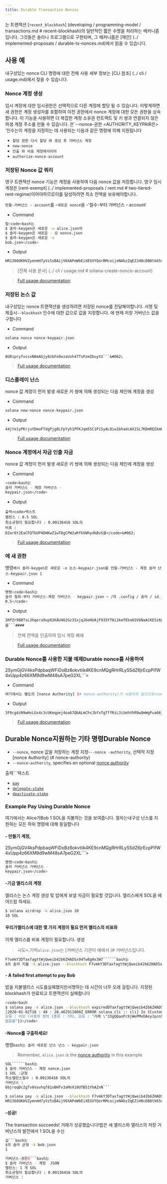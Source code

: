 ```yaml
---
title: Durable Transaction Nonces
---
```


는 트랜잭션 [`recent_blockhash`] (developing / programming-model / transactions.md # recent-blockhash)의 일반적인 짧은 수명을 처리하는 메커니즘입니다. 그것들은 솔라나 프로그램으로 구현되며, 그 메커니즘은 \[제안\] (../ implemented-proposals / durable-tx-nonces.md)에서 읽을 수 있습니다.

## 사용 예

내구성있는 nonce CLI 명령에 대한 전체 사용 세부 정보는 \[CLI 참조\] (../ cli / usage.md)에서 찾을 수 있습니다.

### Nonce 계정 생성

임시 계정에 대한 임시권한은 선택적으로 다른 계정에 할당 될 수 있습니다. 이렇게하면 새 권한은 계정 생성자를 포함하여 이전 권한에서 nonce 계정에 대한 모든 권한을 상속합니다. 이 기능을 사용하면 더 복잡한 계정 소유권 컨트랙트 및 키 쌍과 연결되지 않은 파생 계정 주소를 만들 수 있습니다. 은`--nonce-권한 <AUTHORITY_KEYPAIR은> '인수는이 계정을 지정하는 데 사용되는 다음과 같은 명령에 의해 지원됩니다

- `할당 권한 다시 할당 와 생성 후 거버넌스 계정`
- `new-nonce`
- `인출 와 비표 계정에서이야`
- `authorize-nonce-account`

### 저장된 Nonce 값 쿼리

영구 트랜잭션 nonce 기능은 계정을 사용하여 다음 nonce 값을 저장합니다. 영구 임시 계정은 \[rent-exempt\] (../ implemented-proposals / rent.md # two-tiered-rent-regime)이어야하므로이를 달성하려면 최소 잔액을 보유해야합니다.

`만들-거버넌스 - account`를 -`새로운 nonce`을 -'철수-부터 거버넌스 - account`

- Command

```bash
밥<code>bash는
$ 솔라-keygen은 새로운 -o alice.json의
$ 솔라-keygen은 새로운 - 오 nonce.json
$ 솔라-keygen은 새로운 -o
bob.json</code>
```

- Output

````text
HR1368UKHVZyenmH7yVz5sBAijV6XAPeWbEiXEGVYQorRMcoijeNAbzZqEZiH8cDB8tk65ckqeegFjK8dHwNFgQ```###
````

> \[전체 사용 문서\] (../ cli / usage.md # solana-create-nonce-account)

> [Full usage documentation](../cli/usage.md#solana-create-nonce-account)

### 저장된 논스 값

내구성있는 nonce 트랜잭션을 생성하려면 저장된 nonce를 전달해야합니다. 서명 및 제출시`--blockhash` 인수에 대한 값으로 값을 지정합니다. 에 현재 저장 거버넌스 값을 구합니다

- Command

```bash
solana nonce nonce-keypair.json
```

- Output

````text
8GRipryfxcsxN8mAGjy8zbFo9ezaUsh47TsPzmZbuytU```&#062;
````

> [Full usage documentation](../cli/usage.md#solana-get-nonce)

### 디스플레이 난스

nonce 값 계정이 먼저 발생 새로운 키 쌍에 의해 생성되는 다음 체인에 계정을 생성

- Command

```bash
solana new-nonce nonce-keypair.json
```

- Output

````text
44jYe1yPKrjuYDmoFTdgPjg8LFpYyh1PFKJqm5SC1PiSyAL8iw1bhadcAX1SL7KDmREEkmHpYvreKoNv6fZgfvUK```&#062;
````

> [Full usage documentation](../cli/usage.md#solana-new-nonce)

### Nonce 계정에서 자금 인출 자금

nonce 값 계정이 먼저 발생 새로운 키 쌍에 의해 생성되는 다음 체인에 계정을 생성

- Command

```bash
<code>bash는
솔라 거버넌스 - 계정 거버넌스 -
keypair.json</code>
```

- Output

```text
출력<code>텍스트
밸런스 : 0.5 SOL
최소균형이 필요합니다 : 0.00136416 SOL의
비표 :
DZar6t2EaCFQTbUP4DHKwZ1wT8gCPW2aRfkVWhydkBvS을</code>&#062;
```

> [Full usage documentation](../cli/usage.md#solana-nonce-account)

### 에 새 권한

명령`배시 솔라-keygen은 새로운 -o 논스-keypair.json을 만들-거버넌스 - 계정 솔라 난스-keypair.json 1`

- Command

```bash
명령<code>bash는
솔라 철회-부터 거버넌스-계정 거버넌스 - keypair.json ~ /의 .config / 솔라 / id.json
0.5</code>
```

- Output

````text
3KPZr96BTsL3hqera9up82KAU462Gz31xjqJ6eHUAjF935Yf8i1kmfEbo6SVbNaACKE5z6gySrNjVRvmS8DcPuwV을```####
````

> 전체 잔액을 인출하여 임시 계정 폐쇄

> [Full usage documentation](../cli/usage.md#solana-withdraw-from-nonce-account)

### Durable Nonce를 사용한 지불 예제Durable nonce를 사용하여

2SymGjGV4ksPdpbaqWFiDoBz8okvtiik4KE9cnMQgRHrRLySSdZ6jrEcpPifW4xUpp4z66XM9d9wM48sA7peG2XL```>

- Command

```bash
여기에서는 별도의 [nonce Authority] (# nonce-authority)가 사용되지 않으므로<code>alice.json</code>은 임시 계정대한 완전한 권한을
```

- Output

````text
3F9cg4zN9wHxLGx4c3cUKmqpej4oa67QbALmChsJbfxTgTffRiL3iUehVhR9wQmWgPua66jPuAYeL1K2pYYjbNoT```&#062;
````

> [Full usage documentation](../cli/usage.md#solana-authorize-nonce-account)

## Durable Nonce지원하는 기타 명령Durable Nonce

>

- `--nonce`, nonce 값을 저장하는 계정 지정-`--nonce -authority`, 선택적 지정 \[nonce Authority\] (# nonce-authority)
- `--nonce-authority`, specifies an optional [nonce authority](#nonce-authority)

출력```텍스트

- [`pay`](../cli/usage.md#solana-pay)
- [`delegate-stake`](../cli/usage.md#solana-delegate-stake)
- [`deactivate-stake`](../cli/usage.md#solana-deactivate-stake)

### Example Pay Using Durable Nonce

여기에서는 Alice가Bob 1 SOL을 지불하는 것을 보여줍니다. 절차는내구성 난스를 지원하는 모든 하위 명령에 대해 동일합니다

#### - 만들기 계정,

2SymGjGV4ksPdpbaqWFiDoBz8okvtiik4KE9cnMQgRHrRLySSdZ6jrEcpPifW4xUpp4z66XM9d9wM48sA7peG2XL```>

```bash
명령<code>bash는
솔라 거버넌스 거버넌스 -
keypair.json</code>
```

#### -기금 앨리스의 계정

앨리스는 논스 계정 생성 및 밥에게 보낼 자금이 필요할 것입니다. 앨리스에게 SOL을 에어드랍 하세요.

```bash
$ solana airdrop -k alice.json 10
10 SOL
```

#### 우리가앨리스에 대한 몇 가지 계정이 필요 먼저 앨리스의 비표와

이제 앨리스를 비표 계정이 필요합니다. 생성

> 시도>,기억`alice.json`는 [거버넌스 기관이 예에서 (# 거버넌스입니다.

```````bash
F7vmkY3DTaxfagttWjQweib42b6ZHADSx94Tw8gHx3W7``````bash는
$의 솔라 지불 -k alice.json --blockhash F7vmkY3DTaxfagttWjQweib42b6ZHADSx94Tw8gHx3W7 --nonce nonce.json bob.json 1
```````

#### - A failed first attempt to pay Bob

밥을 지불앨리스 시도를실패했지만서명하는 데 시간이 너무 오래 걸립니다. 지정된 blockhash가 만료되고 트랜잭션이 실패합니다

```bash
<code>bash
$ solana pay -k alice.json --blockhash expiredDTaxfagttWjQweib42b6ZHADSx94Tw8gHx3W7 bob.json 1
[2020-01-02T18 : 48 : 28.462911000Z ERROR solana_cli :: cli] Io (Custom {kind : 기타 오류 : "거래 \"33gQQaoPc9jWePMvDAeyJpcnSPiGUAdtVg8zREWv4GiKjkcGNufgpcbFyRKRrA25NkgjZySEeKue5rawyeH5TzsV \ "실패 : 없음"})
오류 : 이오 (사용자 정의 {종류 : 기타, 오류 : "거래 \"33gQQaoPc9jWePMvDAeyJpcnSPiGUAdtVg8zREWv4GiKjkcGNufgpcbFyRKRrA25NkgjZySEeKue5rawyeH5TzsV \ "실패 :
없음을"})</code>
```

#### -Nonce를 구출하세요!

명령`bash는 솔라 새로운 넌스 넌스 - keypair.json`

> Remember, `alice.json` is the [nonce authority](#nonce-authority) in this example

```````bash
SOL``````bash는
$ 솔라 거버넌스 - 계정 nonce.json
1 SOL :균형
최소밸런스필수 : 0.00136416 SOL의
거버넌스 :
6bjroqDcZgTv6Vavhqf81oBHTv3aMnX19UTB51YhAZnN```
```````

```bash
$ solana pay -k alice.json --blockhash F7vmkY3DTaxfagttWjQweib42b6ZHADSx94Tw8gHx3W7 --nonce nonce.json bob.json 1
HR1368UKHVZyenmH7yVz5sBAijV6XAPeWbEiXEGVYQorRMcoijeNAbzZqEZiH8cDB8tk65ckqeegFjK8dHwNFgQ
```

#### -성공!

The transaction succeeds! 거래가 성공했습니다!밥은 새 앨리스와 앨리스의 저장 거버넌스의 발전에서 1 SOL을 수신

````bash
값```bash는
$의 솔라 균형 -k bob.json
1
````

````bash
거버넌스-권한)```bash는
$ 솔라 거버넌스 - 계정  JSON
밸런스: 1 개 SOL
최소균형이 필요합니다 : 0.00136416 SOL의
거버넌스 :
````
